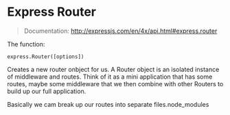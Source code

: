 # Express Router

> Documentation: http://expressjs.com/en/4x/api.html#express.router

The function:

```
express.Router([options])
```

Creates a new router onbject for us. A Router object is an isolated instance of middleware and routes. Think of it as a mini application that has some routes, maybe some middleware that we then combine with other Routers to build up our full application.

Basically we cam break up our routes into separate files.node_modules
